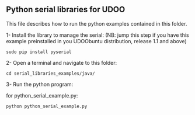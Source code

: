 Python serial libraries for UDOO
------------

This file describes how to run the python examples contained in this folder.

1- Install the library to manage the serial:
(NB: jump this step if you have this example preinstalled in you UDOObuntu distribution, release 1.1 and above)

    sudo pip install pyserial

2- Open a terminal and navigate to this folder:

    cd serial_libraries_examples/java/

3- Run the python program:

for python_serial_example.py:

    python python_serial_example.py



